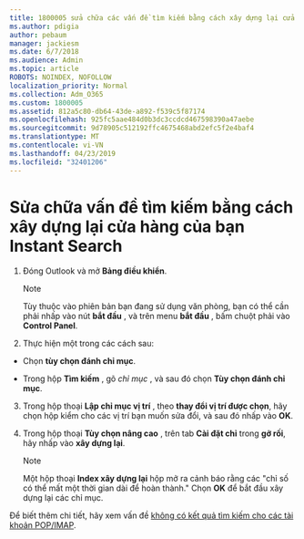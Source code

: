```yaml
---
title: 1800005 sửa chữa các vấn đề tìm kiếm bằng cách xây dựng lại cửa hàng của bạn Instant Search
ms.author: pdigia
author: pebaum
manager: jackiesm
ms.date: 6/7/2018
ms.audience: Admin
ms.topic: article
ROBOTS: NOINDEX, NOFOLLOW
localization_priority: Normal
ms.collection: Adm_O365
ms.custom: 1800005
ms.assetid: 812a5c80-db64-43de-a892-f539c5f87174
ms.openlocfilehash: 925fc5aae484d0b3dc3ccdcd467598390a47aebe
ms.sourcegitcommit: 9d78905c512192ffc4675468abd2efc5f2e4baf4
ms.translationtype: MT
ms.contentlocale: vi-VN
ms.lasthandoff: 04/23/2019
ms.locfileid: "32401206"
---
```

# <a name="fix-search-issues-by-rebuilding-your-instant-search-catalog"></a>Sửa chữa vấn đề tìm kiếm bằng cách xây dựng lại cửa hàng của bạn Instant Search

1. Đóng Outlook và mở **Bảng điều khiển**.
    
    > [!NOTE]
    > Tùy thuộc vào phiên bản bạn đang sử dụng văn phòng, bạn có thể cần phải nhấp vào nút **bắt đầu** , và trên menu **bắt đầu** , bấm chuột phải vào **Control Panel**. 
  
2. Thực hiện một trong các cách sau:
    
  - Chọn **tùy chọn đánh chỉ mục**.
    
  - Trong hộp **Tìm kiếm** , gõ *chỉ mục* , và sau đó chọn **Tùy chọn đánh chỉ mục**.
    
3. Trong hộp thoại **Lập chỉ mục vị trí** , theo **thay đổi vị trí được chọn**, hãy chọn hộp kiểm cho các vị trí bạn muốn sửa đổi, và sau đó nhấp vào **OK**.
    
4. Trong hộp thoại **Tùy chọn nâng cao** , trên tab **Cài đặt chỉ** trong **gỡ rối**, hãy nhấp vào **xây dựng lại**.
    
    > [!NOTE]
    > Một hộp thoại **Index xây dựng lại** hộp mở ra cảnh báo rằng các "chỉ số có thể mất một thời gian dài để hoàn thành." Chọn **OK** để bắt đầu xây dựng lại các chỉ mục. 
  
Để biết thêm chi tiết, hãy xem vấn đề [không có kết quả tìm kiếm cho các tài khoản POP/IMAP](https://support.office.com/article/51c9d2c7-a3db-4358-afdf-50d3a9e57039.aspx).
  

